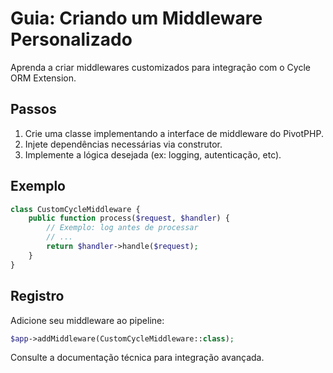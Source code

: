 # Guia: Criando um Middleware Personalizado

Aprenda a criar middlewares customizados para integração com o Cycle ORM Extension.

## Passos
1. Crie uma classe implementando a interface de middleware do PivotPHP.
2. Injete dependências necessárias via construtor.
3. Implemente a lógica desejada (ex: logging, autenticação, etc).

## Exemplo
```php
class CustomCycleMiddleware {
    public function process($request, $handler) {
        // Exemplo: log antes de processar
        // ...
        return $handler->handle($request);
    }
}
```

## Registro
Adicione seu middleware ao pipeline:
```php
$app->addMiddleware(CustomCycleMiddleware::class);
```

Consulte a documentação técnica para integração avançada.
